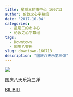 ```yaml
---
title: 星期三的市中心 160713
author: 伦敦之心字幕组
date: '2017-10-04'
categories:
  - 星期三的市中心
  - 伦敦之心字幕组
tags:
  - Downtown
  - 国庆八天乐
slug: downtown-160713
description: "国庆八天乐第三弹"
---
```



![](https://wx1.sinaimg.cn/mw1024/a5ffaf9bgy1fk3ye17bwaj20dc08cjrv.jpg)

国庆八天乐第三弹

[BILIBILI](https://www.bilibili.com/video/av14999809/)

